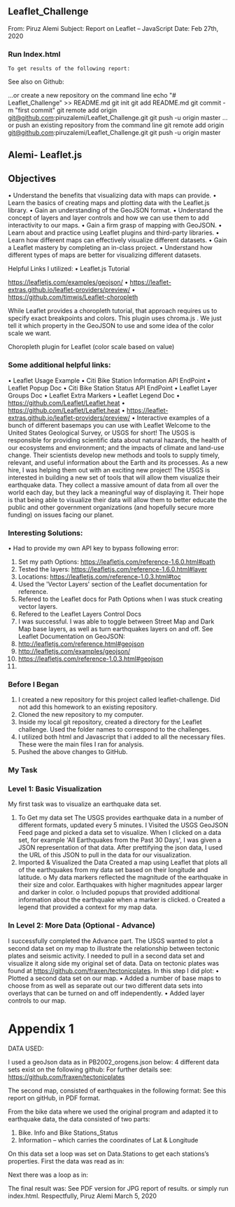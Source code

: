 ## Leaflet_Challenge
From: Piruz Alemi
Subject: Report on Leaflet – JavaScript
Date: Feb 27th, 2020

### Run Index.html
 	To get results of the following report:
 
See also on Github:

…or create a new repository on the command line
echo "# Leaflet_Challenge" >> README.md
git init
git add README.md
git commit -m "first commit"
git remote add origin git@github.com:piruzalemi/Leaflet_Challenge.git
git push -u origin master
…or push an existing repository from the command line
git remote add origin git@github.com:piruzalemi/Leaflet_Challenge.git
git push -u origin master

## Alemi- Leaflet.js
## Objectives
•	Understand the benefits that visualizing data with maps can provide.
•	Learn the basics of creating maps and plotting data with the Leaflet.js library.
•	Gain an understanding of the GeoJSON format.
•	Understand the concept of layers and layer controls and how we can use them to add interactivity to our maps.
•	Gain a firm grasp of mapping with GeoJSON.
•	Learn about and practice using Leaflet plugins and third-party libraries.
•	Learn how different maps can effectively visualize different datasets.
•	Gain a Leaflet mastery by completing an in-class project.
•	Understand how different types of maps are better for visualizing different datasets.
 
Helpful Links I utilized:
•	Leaflet.js Tutorial
 
https://leafletjs.com/examples/geojson/
•	https://leaflet-extras.github.io/leaflet-providers/preview/
•	https://github.com/timwis/Leaflet-choropleth

While Leaflet provides a choropleth tutorial, that approach requires us to specify exact breakpoints and colors. This plugin uses chroma.js . We just tell it which property in the GeoJSON to use and some idea of the color scale we want.

 

Choropleth plugin for Leaflet (color scale based on value) 

### Some additional helpful links:
•	Leaflet Usage Example
•	Citi Bike Station Information API EndPoint
•	Leaflet Popup Doc
•	Citi Bike Station Status API EndPoint
•	Leaflet Layer Groups Doc
•	Leaflet Extra Markers
•	Leaflet Legend Doc
•	https://github.com/Leaflet/Leaflet.heat
•	https://github.com/Leaflet/Leaflet.heat
•	https://leaflet-extras.github.io/leaflet-providers/preview/
•	Interactive examples of a bunch of different basemaps you can use with Leaflet
Welcome to the United States Geological Survey, or USGS for short! The USGS is responsible for providing scientific data about natural hazards, the health of our ecosystems and environment; and the impacts of climate and land-use change. Their scientists develop new methods and tools to supply timely, relevant, and useful information about the Earth and its processes. As a new hire, I was helping them out with an exciting new project!
The USGS is interested in building a new set of tools that will allow them visualize their earthquake data. They collect a massive amount of data from all over the world each day, but they lack a meaningful way of displaying it. Their hope is that being able to visualize their data will allow them to better educate the public and other government organizations (and hopefully secure more funding) on issues facing our planet.


### Interesting Solutions:
•	Had to provide my own API key to bypass following error:

1.	Set my path Options: https://leafletjs.com/reference-1.6.0.html#path
2.	Tested the layers: https://leafletjs.com/reference-1.6.0.html#layer
3.	Locations:  https://leafletjs.com/reference-1.0.3.html#toc
4.	Used the 'Vector Layers' section of the Leaflet documentation for reference.
5.	Refered to the Leaflet docs for Path Options when I was stuck creating vector layers.
6.	Refered to the Leaflet Layers Control Docs
7.	I was successful. I was able to toggle between Street Map and Dark Map base layers, as well as turn earthquakes layers on and off.
See Leaflet Documentation on GeoJSON:
8.	http://leafletjs.com/reference.html#geojson
9.	http://leafletjs.com/examples/geojson/
10.	https://leafletjs.com/reference-1.0.3.html#geojson
11.	
### Before I Began
1.	I created a new repository for this project called leaflet-challenge. Did not add this homework to an existing repository.
2.	Cloned the new repository to my computer.
3.	Inside my local git repository, created a directory for the Leaflet challenge. Used the folder names to correspond to the challenges.
4.	I utilized both html and Javascript that i added to all the necessary files. These were the main files I ran for analysis.
5.	Pushed the above changes to GitHub.
### My Task

### Level 1: Basic Visualization
My first task was to visualize an earthquake data set.

1.	To Get my data set
The USGS provides earthquake data in a number of different formats, updated every 5 minutes. I Visited the USGS GeoJSON Feed page and picked a data set to visualize. When I clicked on a data set, for example 'All Earthquakes from the Past 30 Days', I was given a JSON representation of that data. After prettifying the json data, I used the URL of this JSON to pull in the data for our visualization.
2.	Imported & Visualized the Data
Created a map using Leaflet that plots all of the earthquakes from my data set based on their longitude and latitude.
o	My data markers reflected the magnitude of the earthquake in their size and color. Earthquakes with higher magnitudes appear larger and darker in color.
o	Included popups that provided additional information about the earthquake when a marker is clicked.
o	Created a legend that provided a context for my map data.

### In Level 2: More Data (Optional - Advance)

I successfully completed the Advance part. The USGS wanted to plot a second data set on my map to illustrate the relationship between tectonic plates and seismic activity. I needed to pull in a second data set and visualize it along side my original set of data. Data on tectonic plates was found at https://github.com/fraxen/tectonicplates.
In this step I did plot:
•	Plotted a second data set on our map.
•	Added a number of base maps to choose from as well as separate out our two different data sets into overlays that can be turned on and off independently.
•	Added layer controls to our map.
 

# Appendix 1

DATA USED:

I used a geoJson data as in PB2002_orogens.json below:
4 different data sets exist on the following github:
For further details see: https://github.com/fraxen/tectonicplates


The second map, consisted of earthquakes in the following format:
See this report on gitHub, in PDF format.
 
From the bike data where we used the original program and adapted it to earthquake data, the data consisted of two parts:
1.	Bike. Info and Bike Stations_Status
2.	Information – which carries the coordinates of Lat & Longitude

On this data set a loop was set on Data.Stations to get each stations’s properties. First the data was read as in:
 
Next there was a loop as in: 
 
The final result was:
See PDF version for JPG report of results. or simply run index.html. Respectfully, Piruz Alemi March 5, 2020
